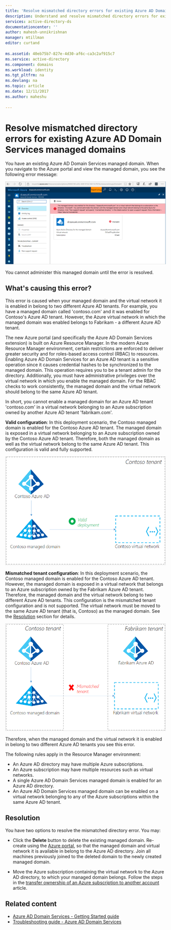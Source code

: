 ```yaml
---
title: 'Resolve mismatched directory errors for existing Azure AD Domain Services managed domains | Microsoft Docs'
description: Understand and resolve mismatched directory errors for existing Azure AD Domain Services managed domains
services: active-directory-ds
documentationcenter: ''
author: mahesh-unnikrishnan
manager: mtillman
editor: curtand

ms.assetid: 40eb75b7-827e-4d30-af6c-ca3c2af915c7
ms.service: active-directory
ms.component: domains
ms.workload: identity
ms.tgt_pltfrm: na
ms.devlang: na
ms.topic: article 
ms.date: 12/11/2017
ms.author: maheshu

---
```

# Resolve mismatched directory errors for existing Azure AD Domain Services managed domains
You have an existing Azure AD Domain Services managed domain. When you navigate to the Azure portal and view the managed domain, you see the following error message:

![Mismatched directory error](.\media\getting-started\mismatched-tenant-error.png)

You cannot administer this managed domain until the error is resolved.


## What's causing this error?
This error is caused when your managed domain and the virtual network it is enabled in belong to two different Azure AD tenants. For example, you have a managed domain called 'contoso.com' and it was enabled for Contoso's Azure AD tenant. However, the Azure virtual network in which the managed domain was enabled belongs to Fabrikam - a different Azure AD tenant.

The new Azure portal (and specifically the Azure AD Domain Services extension) is built on Azure Resource Manager. In the modern Azure Resource Manager environment, certain restrictions are enforced to deliver greater security and for roles-based access control (RBAC) to resources. Enabling Azure AD Domain Services for an Azure AD tenant is a sensitive operation since it causes credential hashes to be synchronized to the managed domain. This operation requires you to be a tenant admin for the directory. Additionally, you must have administrative privileges over the virtual network in which you enable the managed domain. For the RBAC checks to work consistently, the managed domain and the virtual network should belong to the same Azure AD tenant.

In short, you cannot enable a managed domain for an Azure AD tenant 'contoso.com' in a virtual network belonging to an Azure subscription owned by another Azure AD tenant 'fabrikam.com'. 

**Valid configuration**: In this deployment scenario, the Contoso managed domain is enabled for the Contoso Azure AD tenant. The managed domain is exposed in a virtual network belonging to an Azure subscription owned by the Contoso Azure AD tenant. Therefore, both the managed domain as well as the virtual network belong to the same Azure AD tenant. This configuration is valid and fully supported.

![Valid tenant configuration](./media/getting-started/valid-tenant-config.png)

**Mismatched tenant configuration**: In this deployment scenario, the Contoso managed domain is enabled for the Contoso Azure AD tenant. However, the managed domain is exposed in a virtual network that belongs to an Azure subscription owned by the Fabrikam Azure AD tenant. Therefore, the managed domain and the virtual network belong to two different Azure AD tenants. This configuration is the mismatched tenant configuration and is not supported. The virtual network must be moved to the same Azure AD tenant (that is, Contoso) as the managed domain. See the [Resolution](#resolution) section for details.

![Mismatched tenant configuration](./media/getting-started/mismatched-tenant-config.png)

Therefore, when the managed domain and the virtual network it is enabled in belong to two different Azure AD tenants you see this error.

The following rules apply in the Resource Manager environment:
- An Azure AD directory may have multiple Azure subscriptions.
- An Azure subscription may have multiple resources such as virtual networks.
- A single Azure AD Domain Services managed domain is enabled for an Azure AD directory.
- An Azure AD Domain Services managed domain can be enabled on a virtual network belonging to any of the Azure subscriptions within the same Azure AD tenant.


## Resolution
You have two options to resolve the mismatched directory error. You may:

- Click the **Delete** button to delete the existing managed domain. Re-create using the [Azure portal](https://portal.azure.com), so that the managed domain and virtual network it is available in belong to the Azure AD directory. Join all machines previously joined to the deleted domain to the newly created managed domain.

- Move the Azure subscription containing the virtual network to the Azure AD directory, to which your managed domain belongs. Follow the steps in the [transfer ownership of an Azure subscription to another account](../billing/billing-subscription-transfer.md) article.


## Related content
* [Azure AD Domain Services - Getting Started guide](active-directory-ds-getting-started.md)
* [Troubleshooting guide - Azure AD Domain Services](active-directory-ds-troubleshooting.md)
